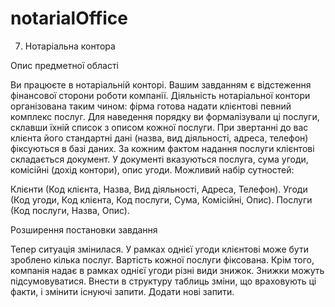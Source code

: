 # notarialOffice

7. Нотаріальна контора

Опис предметної області

Ви працюєте в нотаріальній конторі. Вашим завданням є відстеження фінансової сторони роботи компанії.
Діяльність нотаріальної контори організована таким чином: фірма готова надати клієнтові певний комплекс послуг. Для наведення порядку ви формалізували ці послуги, склавши їхній список з описом кожної послуги. При звертанні до вас клієнта його стандартні дані (назва, вид діяльності, адреса, телефон) фіксуються в базі даних. За кожним фактом надання послуги клієнтові складається документ. У документі вказуються послуга, сума угоди, комісійні (дохід контори), опис угоди.
Можливий набір сутностей:

Клієнти (Код клієнта, Назва, Вид діяльності, Адреса, Телефон).
Угоди (Код угоди, Код клієнта, Код послуги, Сума, Комісійні, Опис).
Послуги (Код послуги, Назва, Опис).

Розширення постановки завдання

Тепер ситуація змінилася. У рамках однієї угоди клієнтові може бути зроблено кілька послуг. Вартість кожної послуги фіксована. Крім того, компанія надає в рамках однієї угоди різні види знижок. Знижки можуть підсумовуватися.
Внести в структуру таблиць зміни, що враховують ці факти, і змінити існуючі запити.
Додати нові запити.
